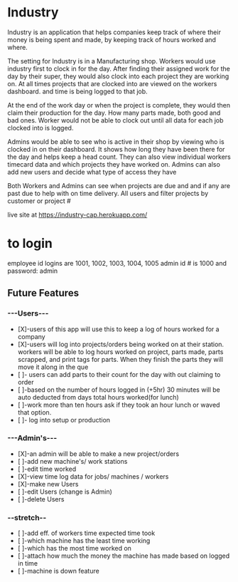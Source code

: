 # Industry

Industry is an application that helps companies keep track of where their money is being spent and made, by keeping track of hours worked and where.

The setting for Industry is in a Manufacturing shop. Workers would use industry first to clock in for the day. After finding their assigned work for the day by their super, they would also clock into each project they are working on. At all times projects that are clocked into are viewed on the workers dashboard. and time is being logged to that job.


At the end of the work day or when the project is complete, they would then claim their production for the day. How many parts made, both good and bad ones. Worker would not be able to clock out until all data for each job clocked into is logged.


Admins would be able to see who is active in their shop by viewing who is clocked in on their dashboard. It shows how long they have been there for the day and helps keep a head count. They can also view individual workers timecard data and which projects they have worked on. Admins can also add new users and decide what type of access they have

Both Workers and Admins can see when projects are due and and if any are past due to help with on time delivery. All users and filter projects by customer or project #


live site at https://industry-cap.herokuapp.com/

# to login

employee id logins are 1001, 1002, 1003, 1004, 1005
admin id # is 1000 and password: admin


## Future Features


### ---Users---

* [X]-users of this app will use this to keep a log of hours worked for a company
* [X]-users will log into projects/orders being worked on at their station. workers will be able to log hours worked on project, parts made, parts scrapped, and print tags for parts. When they finish the parts they will move it along in the que
* [ ]- users can add parts to their count for the day with out claiming to order
* [ ]-based on the number of hours logged in (+5hr) 30 minutes will be auto deducted from days total hours worked(for lunch)
* [ ]-work more than ten hours ask if they took an hour lunch or waved that option.
* [ ]- log into setup or production



### ---Admin's---

* [X]-an admin will be able to make a new project/orders
* [ ]-add new machine's/ work stations
* [ ]-edit time worked
* [X]-view time log data for jobs/ machines / workers
* [X]-make new Users
* [ ]-edit Users (change is Admin)
* [ ]-delete Users


### --stretch--

* [ ]-add eff. of workers time expected time took
* [ ]-which machine has the least time working
* [ ]-which has the most time worked on
* [ ]-attach how much the money the machine has made based on logged in time
* [ ]-machine is down feature
